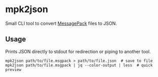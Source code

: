 # mpk2json

Small CLI tool to convert [MessagePack](https://msgpack.org/) files to JSON.

## Usage

Prints JSON directly to stdout for redirection or piping to another tool.

```shell
mpk2json path/to/file.msgpack > path/to/file.json  # save to file
mpk2json path/to/file.msgpack | jq --color-output | less  # quick preview
```
